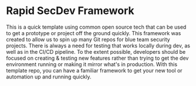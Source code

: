 # Rapid SecDev Framework

This is a quick template using common open source tech that can be used to get a prototype or project off the ground quickly. This framework was created to allow us to spin up many Git repos for blue team security projects. There is always a need for testing that works locally during dev, as well as in the CI/CD pipeline. To the extent possible, developers should be focused on creating & testing new features rather than trying to get the dev environment running or making it mirror what's in production. With this template repo, you can have a familiar framework to get your new tool or automation up and running quickly.
